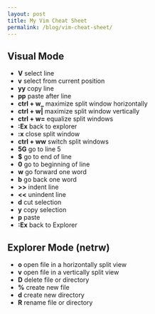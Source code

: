 ```yaml
---
layout: post
title: My Vim Cheat Sheet
permalink: /blog/vim-cheat-sheet/
---
```


## Visual Mode

- **V** select line
- **v** select from current position
- **yy** copy line
- **pp** paste after line
- **ctrl + w_** maximize split window horizontally
- **ctrl + w|** maximize split window vertically
- **ctrl + w=** equalize split windows
- **:Ex** back to explorer
- **:x** close split window
- **ctrl + ww** switch split windows
- **5G** go to line 5
- **$** go to end of line
- **0** go to beginning of line
- **w** go forward one word
- **b** go back one word
- **>>** indent line
- **<<** unindent line
- **d** cut selection
- **y** copy selection
- **p** paste
- **:Ex** back to Explorer

## Explorer Mode (netrw)

- **o** open file in a horizontally split view
- **v** open file in a vertically split view
- **D** delete file or directory
- **%** create new file
- **d** create new directory
- **R** rename file or directory
